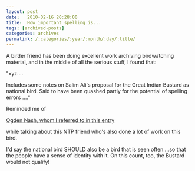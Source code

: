 ```yaml
---
layout: post
date:	2010-02-16 20:28:00
title:  How important spelling is...
tags: [archived-posts]
categories: archives
permalink: /:categories/:year/:month/:day/:title/
---
```

A birder friend has been doing excellent work archiving birdwatching material, and in the middle of all the serious stuff, I found that:

"xyz....

Includes some notes on Salim Ali's proposal for the Great Indian Bustard as national bird. Said to have been quashed partly for the potential of spelling errors ...."

Reminded me of 

<a href="http://deponti.livejournal.com/488937.html">Ogden Nash, whom I referred to in this entry </a>

while talking about this NTP friend who's also done a lot of work on this bird.

I'd say the national bird SHOULD also be a bird that is seen often....so that the people have a sense of identity with it. On this count, too, the Bustard would not qualify!
